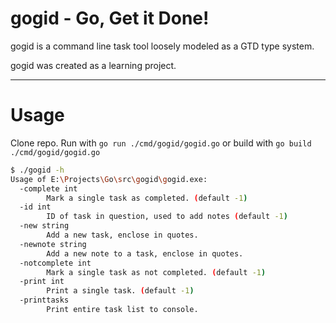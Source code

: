 # gogid - Go, Get it Done!

gogid is a command line task tool loosely modeled as a GTD type system.

gogid was created as a learning project.

---

# Usage

Clone repo.
Run with `go run ./cmd/gogid/gogid.go` or build with
  `go build ./cmd/gogid/gogid.go`

```bash
$ ./gogid -h
Usage of E:\Projects\Go\src\gogid\gogid.exe:
  -complete int
        Mark a single task as completed. (default -1)
  -id int
        ID of task in question, used to add notes (default -1)
  -new string
        Add a new task, enclose in quotes.
  -newnote string
        Add a new note to a task, enclose in quotes.
  -notcomplete int
        Mark a single task as not completed. (default -1)
  -print int
        Print a single task. (default -1)
  -printtasks
        Print entire task list to console.
```